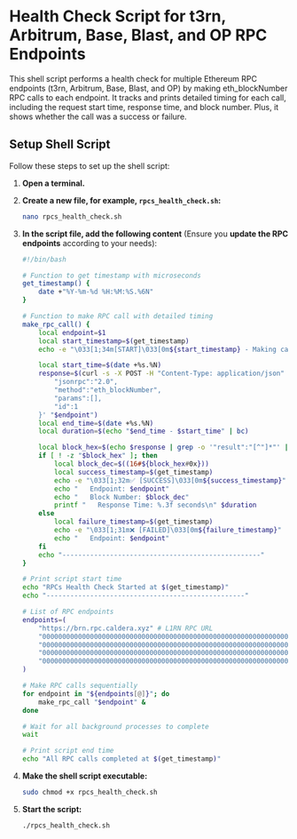# Health Check Script for t3rn, Arbitrum, Base, Blast, and OP RPC Endpoints

This shell script performs a health check for multiple Ethereum RPC endpoints (t3rn, Arbitrum, Base, Blast, and OP) by making eth_blockNumber RPC calls to each endpoint. It tracks and prints detailed timing for each call, including the request start time, response time, and block number. Plus, it shows whether the call was a success or failure.

## Setup Shell Script
Follow these steps to set up the shell script:

1. **Open a terminal.**
2. **Create a new file, for example, `rpcs_health_check.sh`:**
    ```bash
    nano rpcs_health_check.sh
    ```
3. **In the script file, add the following content** (Ensure you **update the RPC endpoints** according to your needs):
    ```bash
    #!/bin/bash

    # Function to get timestamp with microseconds
    get_timestamp() {
        date +"%Y-%m-%d %H:%M:%S.%6N"
    }

    # Function to make RPC call with detailed timing
    make_rpc_call() {
        local endpoint=$1
        local start_timestamp=$(get_timestamp)
        echo -e "\033[1;34m[START]\033[0m${start_timestamp} - Making call to $endpoint"

        local start_time=$(date +%s.%N)
        response=$(curl -s -X POST -H "Content-Type: application/json" --data '{
            "jsonrpc":"2.0",
            "method":"eth_blockNumber",
            "params":[],
            "id":1
        }' "$endpoint")
        local end_time=$(date +%s.%N)
        local duration=$(echo "$end_time - $start_time" | bc)

        local block_hex=$(echo $response | grep -o '"result":"[^"]*"' | cut -d'"' -f4)
        if [ ! -z "$block_hex" ]; then
            local block_dec=$((16#${block_hex#0x}))
            local success_timestamp=$(get_timestamp)
            echo -e "\033[1;32m✅ [SUCCESS]\033[0m${success_timestamp}"
            echo "   Endpoint: $endpoint"
            echo "   Block Number: $block_dec"
            printf "   Response Time: %.3f seconds\n" $duration
        else
            local failure_timestamp=$(get_timestamp)
            echo -e "\033[1;31m❌ [FAILED]\033[0m${failure_timestamp}"
            echo "   Endpoint: $endpoint"
        fi
        echo "--------------------------------------------------"
    }

    # Print script start time
    echo "RPCs Health Check Started at $(get_timestamp)"
    echo "--------------------------------------------------"

    # List of RPC endpoints
    endpoints=(
        "https://brn.rpc.caldera.xyz" # L1RN RPC URL
        "0000000000000000000000000000000000000000000000000000000000000000"  # Update with your Arbitrum Sepolia RPC URL
        "0000000000000000000000000000000000000000000000000000000000000000"  # Update with your Base Sepolia RPC URL
        "0000000000000000000000000000000000000000000000000000000000000000"  # Update with your Blast Sepolia RPC URL
        "0000000000000000000000000000000000000000000000000000000000000000"  # Update with your OP Sepolia RPC URL
    )

    # Make RPC calls sequentially
    for endpoint in "${endpoints[@]}"; do
        make_rpc_call "$endpoint" &
    done

    # Wait for all background processes to complete
    wait

    # Print script end time
    echo "All RPC calls completed at $(get_timestamp)"
    ```

4. **Make the shell script executable:**
    ```bash
    sudo chmod +x rpcs_health_check.sh
    ```

5. **Start the script:**
    ```bash
    ./rpcs_health_check.sh
    ```
